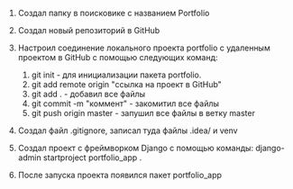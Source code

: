 1. Создал папку в поисковике с названием Portfolio
2. Создал новый репозиторий в GitHub
3. Настроил соединение локального проекта portfolio с удаленным проектом в GitHub c
   помощью следующих команд:
   1. git init - для инициализации пакета portfolio.
   2. git add remote origin "ссылка на проект в GitHub"
   3. git add . - добавил все файлы
   4. git commit -m "коммент" - закомитил все файлы
   5. git push origin master - запушил все файлы в ветку master

4. Создал файл .gitignore, записал туда файлы .idea/ и venv
5. Создал проект с фреймворком Django с помощью команды:
   django-admin startproject portfolio_app .
6. После запуска проекта появился пакет portfolio_app
